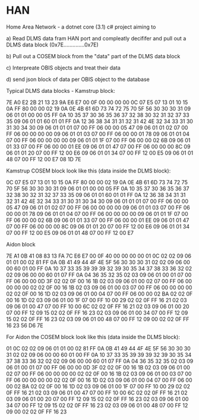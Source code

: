 # HAN

Home Area Network - a dotnet core (3.1) c# project aiming to

a) Read DLMS data fram HAN port and compleatly decififer and pull out a DLMS data block (0x7E..............0x7E)

b) Pull out a COSEM block from the "data" part of the DLMS data block

c) Interpreate OBIS objects and treat their data

d) send json block of data per OBIS object to the database

Typical DLMS data blocks -
Kamstrup block:

7E A0 E2 2B 21 13 23 9A E6 E7 00 0F 00 00 00 00 0C 07 E5 07 13 01 10 15 0A FF 80 00 00 02
19 0A 0E 4B 61 6D 73 74 72 75 70 5F 56 30 30 30 31 09 06 01 01 00 00 05 FF 0A 10 35 37 30
36 35 36 37 32 38 30 32 31 32 37 33 35 09 06 01 01 60 01 01 FF 0A 12 36 38 34 31 31 32 31
42 4E 32 34 33 31 30 31 30 34 30 09 06 01 01 01 07 00 FF 06 00 00 05 47 09 06 01 01 02 07
00 FF 06 00 00 00 00 09 06 01 01 03 07 00 FF 06 00 00 01 78 09 06 01 01 04 07 00 FF 06 00
00 00 00 09 06 01 01 1F 07 00 FF 06 00 00 02 6B 09 06 01 01 33 07 00 FF 06 00 00 01 EE 09
06 01 01 47 07 00 FF 06 00 00 00 8C 09 06 01 01 20 07 00 FF 12 00 E6 09 06 01 01 34 07 00
FF 12 00 E5 09 06 01 01 48 07 00 FF 12 00 E7 08 1D 7E

Kamstrup COSEM block look like this (data inside the DLMS block):

0C 07 E5 07 13 01 10 15 0A FF 80 00 00 02
19 0A 0E 4B 61 6D 73 74 72 75 70 5F 56 30 30 30 31 09 06 01 01 00 00 05 FF 0A 10 35 37 30
36 35 36 37 32 38 30 32 31 32 37 33 35 09 06 01 01 60 01 01 FF 0A 12 36 38 34 31 31 32 31
42 4E 32 34 33 31 30 31 30 34 30 09 06 01 01 01 07 00 FF 06 00 00 05 47 09 06 01 01 02 07
00 FF 06 00 00 00 00 09 06 01 01 03 07 00 FF 06 00 00 01 78 09 06 01 01 04 07 00 FF 06 00
00 00 00 09 06 01 01 1F 07 00 FF 06 00 00 02 6B 09 06 01 01 33 07 00 FF 06 00 00 01 EE 09
06 01 01 47 07 00 FF 06 00 00 00 8C 09 06 01 01 20 07 00 FF 12 00 E6 09 06 01 01 34 07 00
FF 12 00 E5 09 06 01 01 48 07 00 FF 12 00 E7

Aidon block

7E A1 0B 41 08 83 13 FA 7C E6 E7 00 0F 40 00 00 00 00 01 0C 02 02 09 06 01 01 00 02 81 FF
0A 0B 41 49 44 4F 4E 5F 56 30 30 30 31 02 02 09 06 00 00 60 01 00 FF 0A 10 37 33 35 39 39
39 32 39 30 35 34 37 38 33 36 32 02 02 09 06 00 00 60 01 07 FF 0A 04 36 35 32 35 02 03 09
06 01 00 01 07 00 FF 06 00 00 0D 3F 02 02 0F 00 16 1B 02 03 09 06 01 00 02 07 00 FF 06 00
00 00 00 02 02 0F 00 16 1B 02 03 09 06 01 00 03 07 00 FF 06 00 00 00 00 02 02 0F 00 16 1D
02 03 09 06 01 00 04 07 00 FF 06 00 00 02 BA 02 02 0F 00 16 1D 02 03 09 06 01 00 1F 07 00
FF 10 00 29 02 02 0F FF 16 21 02 03 09 06 01 00 47 07 00 FF 10 00 6C 02 02 0F FF 16 21 02
03 09 06 01 00 20 07 00 FF 12 09 15 02 02 0F FF 16 23 02 03 09 06 01 00 34 07 00 FF 12 09
15 02 02 0F FF 16 23 02 03 09 06 01 00 48 07 00 FF 12 09 00 02 02 0F FF 16 23 56 D6 7E

For Aidon the COSEM block look like this (data inside the DLMS block):

01 0C 02 02 09 06 01 01 00 02 81 FF 0A 0B 41 49 44 4F 4E 5F 56 30 30 30 31 02 02 09 06 00
00 60 01 00 FF 0A 10 37 33 35 39 39 39 32 39 30 35 34 37 38 33 36 32 02 02 09 06 00 00 60
01 07 FF 0A 04 36 35 32 35 02 03 09 06 01 00 01 07 00 FF 06 00 00 0D 3F 02 02 0F 00 16 1B
02 03 09 06 01 00 02 07 00 FF 06 00 00 00 00 02 02 0F 00 16 1B 02 03 09 06 01 00 03 07 00
FF 06 00 00 00 00 02 02 0F 00 16 1D 02 03 09 06 01 00 04 07 00 FF 06 00 00 02 BA 02 02 0F
00 16 1D 02 03 09 06 01 00 1F 07 00 FF 10 00 29 02 02 0F FF 16 21 02 03 09 06 01 00 47 07
00 FF 10 00 6C 02 02 0F FF 16 21 02 03 09 06 01 00 20 07 00 FF 12 09 15 02 02 0F FF 16 23
02 03 09 06 01 00 34 07 00 FF 12 09 15 02 02 0F FF 16 23 02 03 09 06 01 00 48 07 00 FF 12
09 00 02 02 0F FF 16 23

